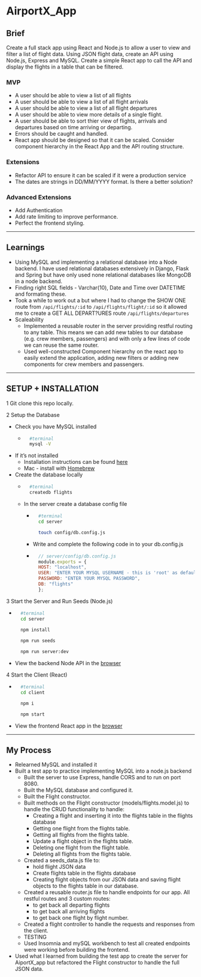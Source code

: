 # AirportX_App

## Brief

Create a full stack app using React and Node.js to allow a user to view and filter a list of flight data. Using JSON flight data, create an API using Node.js, Express and MySQL.  Create a simple React app to call the API and display the flights in a table that can be filtered.

### MVP

- A user should be able to view a list of all flights
- A user should be able to view a list of all flight arrivals 
- A user should be able to view a list of all flight departures
- A user should be able to view more details of a single flight.
- A user should be able to sort thier view of flights, arrivals and departures based on time arriving or departing.
- Errors should be caught and handled.
- React app should be designed so that it can be scaled. Consider component hierarchy in the React App and the API routing structure. 

### Extensions

- Refactor API to ensure it can be scaled if it were a production service
- The dates are strings in DD/MM/YYYY format. Is there a better solution?

### Advanced Extensions
- Add Authentication
- Add rate limiting to improve performance. 
- Perfect the frontend styling.

---

## Learnings

- Using MySQL and implementing a relational database into a Node backend. I have used relational databases extensively in Django, Flask and Spring but have only used none relational databases like MongoDB in a node backend.
- Finding right SQL fields - Varchar(10), Date and Time over DATETIME and formating these. 
- Took a while to work out a but where I had to change the SHOW ONE route from `/api/flights/:id` to `/api/flights/flight/:id` so it allowed me to create a GET ALL DEPART?URES route `/api/flights/departures`
- Scaleability 
    - Implemented a reusable router in the server providing restful routing to any table.  This means we can add new tables to our database (e.g. crew members, passengers) and with only a few lines of code we can reuse the same router. 
    - Used well-constructed Component hierarchy on the react app to easily extend the application, adding new filters or adding new components for crew members and passengers. 


---

## SETUP + INSTALLATION

1 Git clone this repo locally.

2 Setup the Database 
- Check you have MySQL installed
    - ```sh 
        #terminal 
        mysql -V
        ```
- If it’s not installed
    - Installation instructions can be found [here](https://dev.mysql.com/doc/mysql-installation-excerpt/5.7/en/installing.html)
    - Mac - install with [Homebrew]()
- Create the database locally
    - ```sh 
        #terminal
        createdb flights
        ```
    - In the server create a database config file
        - ```sh 
            #terminal 
            cd server

            touch config/db.config.js
            ```
        - Write and complete the following code in to your db.config.js
        - ```js
            // server/config/db.config.js
            module.exports = {
            HOST: "localhost",
            USER: "ENTER YOUR MYSQL USERNAME - this is 'root' as default",
            PASSWORD: "ENTER YOUR MYSQL PASSWORD",
            DB: "flights"
            };
            ```

3 Start the Server and Run Seeds (Node.js)
- ```sh 
    #terminal 
    cd server
    
    npm install

    npm run seeds

    npm run server:dev
    ```
- View the backend Node API in the [browser](http://localhost:8080/api/flights)

4 Start the Client (React)
- ```sh 
    #terminal
    cd client

    npm i

    npm start
    ```
- View the frontend React app in the [browser](http://localhost:3000/)

---

## My Process
- Relearned MySQL and installed it
- Built a test app to practice implementing MySQL into a node.js backend
    - Built the server to use Express, handle CORS and to run on port 8080.
    - Built the MySQL database and configured it.
    - Built the Flight constructor. 
    - Built methods on the Flight constructor (models/flights.model.js) to handle the CRUD functionality to handle:
        - Creating a flight and inserting it into the flights table in the flights database
        - Getting one flight from the flights table.
        - Getting all flights from the flights table.
        - Update a flight object in the flights table.
        - Deleting one flight from the flight table.
        - Deleting all flights from the flights table. 
    - Created a seeds_data.js file to:
        - hold flight JSON data 
        - Create flights table in the flights database
        - Creating flight objects from our JSON data and saving flight objects to the flights table in our database.
    - Created a reusable router.js file to handle endpoints for our app.  All restful routes and 3 custom routes: 
        - to get back all    departing flights
        - to get back all 
        arriving flights
        - to get back one flight by flight number.
    - Created a flight controller to handle the requests and responses from the client.
    - TESTING
    - Used Insomnia and mySQL workbench to test all created endpoints were working before building the frontend. 
- Used what I learned from building the test app to create the server for AiportX_app but refactored the Flight constructor to handle the full JSON data.